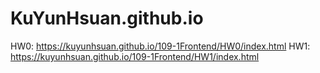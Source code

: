 # KuYunHsuan.github.io
HW0: https://kuyunhsuan.github.io/109-1Frontend/HW0/index.html
HW1: https://kuyunhsuan.github.io/109-1Frontend/HW1/index.html
